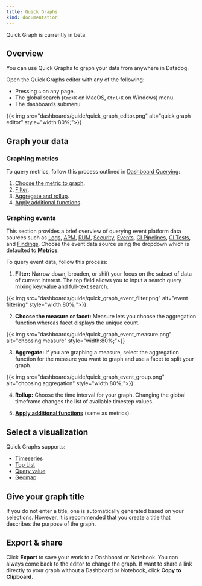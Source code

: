 ```yaml
---
title: Quick Graphs
kind: documentation
---
```


<div class="alert alert-warning">
    Quick Graph is currently in beta.
</div>

## Overview

You can use Quick Graphs to graph your data from anywhere in Datadog. 

Open the Quick Graphs editor with any of the following:

* Pressing `G` on any page.
* The global search (`Cmd+K` on MacOS, `Ctrl+K` on Windows) menu.
* The dashboards submenu.

{{< img src="dashboards/guide/quick_graph_editor.png" alt="quick graph editor" style="width:80%;">}}


## Graph your data

### Graphing metrics

To query metrics, follow this process outlined in [Dashboard Querying][1]:
1. [Choose the metric to graph][1].
2. [Filter][2].
3. [Aggregate and rollup][3].
4. [Apply additional functions][4].

### Graphing events
This section provides a brief overview of querying event platform data sources such as [Logs][5], [APM][6], [RUM][7], [Security][8], [Events][9], [CI Pipelines][10], [CI Tests][11], and [Findings][12]. Choose the event data source using the dropdown which is defaulted to **Metrics**. 

To query event data, follow this process:
1. **Filter:** Narrow down, broaden, or shift your focus on the subset of data of current interest. The top field allows you to input a search query mixing key:value and full-text search. 

{{< img src="dashboards/guide/quick_graph_event_filter.png" alt="event filtering" style="width:80%;">}}

2. **Choose the measure or facet:** Measure lets you choose the aggregation function whereas facet displays the unique count. 

{{< img src="dashboards/guide/quick_graph_event_measure.png" alt="choosing measure" style="width:80%;">}}

3. **Aggregate:** If you are graphing a measure, select the aggregation function for the measure you want to graph and use a facet to split your graph.

{{< img src="dashboards/guide/quick_graph_event_group.png" alt="choosing aggregation" style="width:80%;">}}

4. **Rollup:** Choose the time interval for your graph. Changing the global timeframe changes the list of available timestep values.

5. **[Apply additional functions][4]** (same as metrics).

## Select a visualization

Quick Graphs supports:
* [Timeseries][13]
* [Top List][14]
* [Query value][15]
* [Geomap][16]

## Give your graph title

If you do not enter a title, one is automatically generated based on your selections. However, it is recommended that you create a title that describes the purpose of the graph.

## Export & share

Click **Export** to save your work to a Dashboard or Notebook. You can always come back to the editor to change the graph. If want to share a link directly to your graph without a Dashboard or Notebook, click **Copy to Clipboard**.

[1]: /dashboards/querying/#define-the-metric
[2]: /dashboards/querying/#filter
[3]: /dashboards/querying/#aggregate-and-rollup
[4]: /dashboards/querying/#advanced-graphing
[5]: /logs/explorer/
[6]: /tracing/trace_explorer/
[7]: /real_user_monitoring/explorer/search/
[8]: /security/
[9]: /events/
[10]: /continuous_integration/pipelines/
[11]: /continuous_integration/tests/
[12]: /security/misconfigurations/findings/
[13]: /dashboards/widgets/timeseries/
[14]: /dashboards/widgets/top_list/
[15]: /dashboards/widgets/query_value/
[16]: /dashboards/widgets/geomap/
